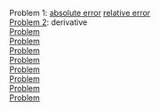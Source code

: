 Problem 1: [absolute error](https://Jaredcl1994.github.io/math4610/SoftwareManual/abserr.md) [relative error](https://Jaredcl1994.github.io/math4610/SoftwareManual/relerr.md)   
[Problem 2](https://Jaredcl1994.github.io/math4610/SoftwareManual/derivative.md): derivative    
[Problem ]()  
[Problem ]()  
[Problem ]()  
[Problem ]()  
[Problem ]()  
[Problem ]()  
[Problem ]()  
[Problem ]()  
